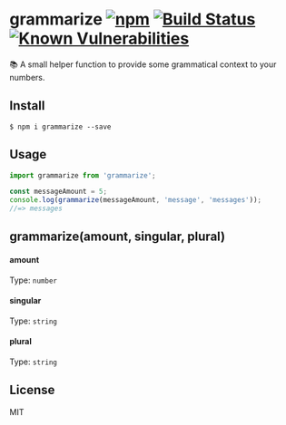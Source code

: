 # grammarize [![npm](https://img.shields.io/badge/npm-v1.1.0-blue.svg)](https://www.npmjs.com/package/grammarize) [![Build Status](https://travis-ci.org/melanieseltzer/grammarize.svg?branch=master)](https://travis-ci.org/melanieseltzer/grammarize) [![Known Vulnerabilities](https://snyk.io/test/github/melanieseltzer/grammarize/badge.svg)](https://snyk.io/test/github/melanieseltzer/grammarize)

:books: A small helper function to provide some grammatical context to your numbers.

## Install

```
$ npm i grammarize --save
```

## Usage

```js
import grammarize from 'grammarize';

const messageAmount = 5;
console.log(grammarize(messageAmount, 'message', 'messages'));
//=> messages
```

## grammarize(amount, singular, plural)

#### amount

Type: `number`

#### singular

Type: `string`

#### plural

Type: `string`

## License

MIT
